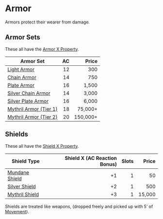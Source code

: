 # Armor
Armors protect their wearer from damage. 
## Armor Sets
These all have the [Armor X Property](Individual%20Item%20Cards/Armors/Armor%20Properties/Armor%20X%20Property.md).

| Armor Set                                                                                           |  AC |    Price |
| --------------------------------------------------------------------------------------------------- | --: | -------: |
| [Light Armor](Individual%20Item%20Cards/Armors/Mundane%20Armors/Light%20Armor.md)                   |  12 |      300 |
| [Chain Armor](Individual%20Item%20Cards/Armors/Mundane%20Armors/Chain%20Armor.md)                   |  14 |      750 |
| [Plate Armor](Individual%20Item%20Cards/Armors/Mundane%20Armors/Plate%20Armor.md)                   |  16 |    1,500 |
| [Silver Chain Armor](Individual%20Item%20Cards/Armors/Silvered%20Armors/Silver%20Chain%20Armor.md)  |  14 |    3,000 |
| [Silver Plate Armor](Individual%20Item%20Cards/Armors/Silvered%20Armors/Silver%20Plate%20Armor.md)  |  16 |    6,000 |
| [Mythril Armor (Tier 1)](Individual%20Item%20Cards/Armors/Mythril%20Armors/Mythril%20Armor%20(Tier%201).md) |  18 |  75,000+ |
| [Mythril Armor (Tier 2)](Individual%20Item%20Cards/Armors/Mythril%20Armors/Mythril%20Armor%20(Tier%202).md) |  20 | 150,000+ |
## Shields
These all have the [Shield X Property](Individual%20Item%20Cards/Armors/Armor%20Properties/Shield%20X%20Property.md).

| Shield Type                                                                             | Shield X (AC Reaction Bonus) | Slots |  Price |
| --------------------------------------------------------------------------------------- | ---------------------------: | ----: | -----: |
| [Mundane Shield](Individual%20Item%20Cards/Armors/Mundane%20Armors/Mundane%20Shield.md) |                           +1 |     1 |     50 |
| [Silver Shield](Individual%20Item%20Cards/Armors/Silvered%20Armors/Silver%20Shield.md)  |                           +2 |     1 |    500 |
| [Mythril Shield](Individual%20Item%20Cards/Armors/Mythril%20Armors/Mythril%20Shield.md) |                           +3 |     1 | 15,000 |
Shields are treated like weapons, (dropped freely and picked up with 5’ of [Movement](../../Game%20Procedures/Movement.md)).